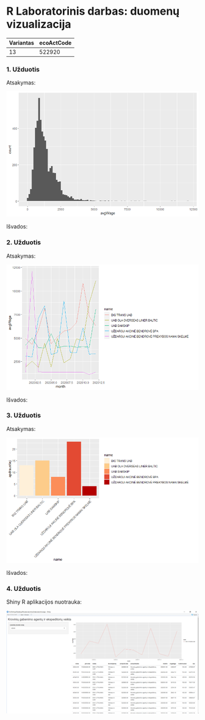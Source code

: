 # R Laboratorinis darbas: duomenų vizualizacija

| Variantas | ecoActCode |
|-----------| -----------|
|    13     |   522920   |


### 1. Užduotis

Atsakymas:

![histograma](img/1uzd.png)

Išvados:

### 2. Užduotis

Atsakymas:

![atlyginimai](img/2uzd.png)

Išvados:


### 3. Užduotis

Atsakymas:

![apdraustieji](img/3uzd.png)

Išvados:


### 4. Užduotis

Shiny R aplikacijos nuotrauka:

![shiny app](img/4uzd.png)